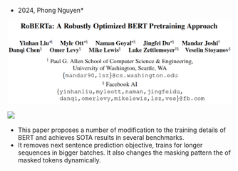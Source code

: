 * 2024, Phong Nguyen*

<div>
<p align="center">
  <img src="figure1.png" style="width:800px"/>
</p>

<a href='https://arxiv.org/abs/1907.11692'><img src='https://img.shields.io/badge/dynamic/json?url=https://api.semanticscholar.org/graph/v1/paper/077f8329a7b6fa3b7c877a57b81eb6c18b5f87de?fields=citationCount&query=citationCount&label=2019&prefix=citation%20'/></a>

- This paper proposes a number of modification to the training details of BERT and achieves SOTA results in several benchmarks.
- It removes next sentence prediction objective, trains for longer sequences in bigger batches. It also changes the masking pattern the of masked tokens dynamically.

</div>